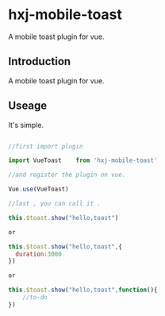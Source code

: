 # hxj-mobile-toast

A mobile toast plugin for vue.

## Introduction

A mobile toast plugin for vue.

## Useage

It's simple.

```javascript

//first import plugin

import VueToast    from 'hxj-mobile-toast'

//and register the plugin on vue.

Vue.use(VueToast)

//last , you can call it .

this.$toast.show("hello,toast")

or

this.$toast.show("hello,toast",{
  duration:3000
})

or

this.$toast.show("hello,toast",function(){
    //to-do 
})

```
